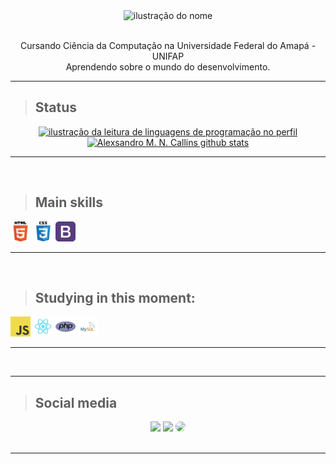 <div align="center">
  <img src="https://img.shields.io/static/v1?label=Overview&message=Alexsandro M. N. Callins&color=B0C4DE&style=for-the-badge&logo=GitHub&" alt="ilustração do nome">
</div>
</br>
<p align="center"> Cursando Ciência da Computação na Universidade Federal do Amapá - UNIFAP<br/> Aprendendo sobre o mundo do desenvolvimento.</p>

---

> ## Status
<div align="center">  
  <a href="https://github.com/AlexsandroCallins" title="ilustração do mapeamento de linguagens">
    <img src="https://github-readme-stats.vercel.app/api/top-langs/?username=AlexsandroCallins&theme=dracula&hide_langs_below=1" alt="ilustração da leitura de linguagens de programação no perfil"/>
  </a>
  
  <a href="https://github.com/Gurupreet" title="ilustração do mapeamento do perfil">
   <img src="https://github-readme-stats.vercel.app/api?username=AlexsandroCallins&show_icons=true&theme=dracula&line_height=27" alt="Alexsandro M. N. Callins github stats"/>
  </a>
</div>

---

</br>

> ## Main skills

<code><img height="32" src="https://raw.githubusercontent.com/github/explore/80688e429a7d4ef2fca1e82350fe8e3517d3494d/topics/html/html.png" alt="HTML5"/></code>
<code><img height="32" src="https://raw.githubusercontent.com/github/explore/80688e429a7d4ef2fca1e82350fe8e3517d3494d/topics/css/css.png" alt="CSS"/></code>
<code><img height="32" src="https://raw.githubusercontent.com/github/explore/80688e429a7d4ef2fca1e82350fe8e3517d3494d/topics/bootstrap/bootstrap.png" alt="Bootstrap"/></code>

---

</br>

> ## Studying in this moment:

<code><img height="32" src="https://raw.githubusercontent.com/github/explore/80688e429a7d4ef2fca1e82350fe8e3517d3494d/topics/javascript/javascript.png" alt="Javascript"/></code>
<code><img height="32" src="https://raw.githubusercontent.com/github/explore/80688e429a7d4ef2fca1e82350fe8e3517d3494d/topics/react/react.png" alt="ReactJS"/></code>
<code><img height="32" src="https://raw.githubusercontent.com/github/explore/80688e429a7d4ef2fca1e82350fe8e3517d3494d/topics/php/php.png" alt="PHP"/></code>
<code><img height="32" src="https://raw.githubusercontent.com/github/explore/80688e429a7d4ef2fca1e82350fe8e3517d3494d/topics/mysql/mysql.png" alt="MySQL"/></code>

---

</br>

---

> ## Social media

<div align="center"> 
<a href="https://instagram.com/alex_call" target="_blank"><img src="https://img.shields.io/badge/-Instagram-%23E4405F?style=for-the-badge&logo=instagram&logoColor=white"></a>
<a href = "mailto:alexsandromnc@gmail.com"><img src="https://img.shields.io/badge/-Gmail-%23333?style=for-the-badge&logo=gmail&logoColor=white" target="_blank"></a>
<a href="https://www.linkedin.com/in/alexsandro-callins/" target="_blank"><img src="https://img.shields.io/badge/-LinkedIn-%230077B5?style=for-the-badge&logo=linkedin&logoColor=white" style="border-radius: 30px" target="_blank"></a> 
<br>
<br>
</div>


---


